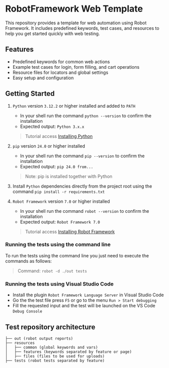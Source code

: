 # RobotFramework Web Template

This repository provides a template for web automation using Robot Framework. It includes predefined keywords, test cases, and resources to help you get started quickly with web testing.

## Features

- Predefined keywords for common web actions
- Example test cases for login, form filling, and cart operations
- Resource files for locators and global settings
- Easy setup and configuration

## Getting Started

1. `Python` version `3.12.2` or higher installed and added to `PATH`
    - In your shell run the command `python --version` to confirm the installation
    - Expected output: `Python 3.x.x`

    > Tutorial access [Installing Python](https://python.org.br/instalacao-windows/)

2. `pip` version `24.0` or higher installed
    - In your shell run the command `pip --version` to confirm the installation
    - Expected output: `pip 24.0 from...`

    > Note: pip is installed together with Python

3. Install `Python` dependencies directly from the project root using the command `pip install -r requirements.txt`

4. `Robot Framework` version `7.0` or higher installed
    - In your shell run the command `robot --version` to confirm the installation
    - Expected output: `Robot Framework 7.0`

    > Tutorial access [Installing Robot Framework](https://robotframework.org/robotframework/latest/RobotFrameworkUserGuide.html#installing-and-uninstalling-robot-framework)

### Running the tests using the command line

To run the tests using the command line you just need to execute the commands as follows:

> Command: `robot -d ./out tests`

### Running the tests using Visual Studio Code

- Install the plugin `Robot Framework Language Server` in Visual Studio Code
- Go the the test file press `F5` or go to the menu `Run > Start debugging`
- Fill the requested input and the test will be launched on the VS Code `Debug Console`

## Test repository architecture

```text
├── out (robot output reports)
├── resources
│   ├── common (global keywords and vars)
│   ├── features (keywords separated by feature or page)
│   ├── files (files to be used for uploads)
├── tests (robot tests separated by feature)
```
